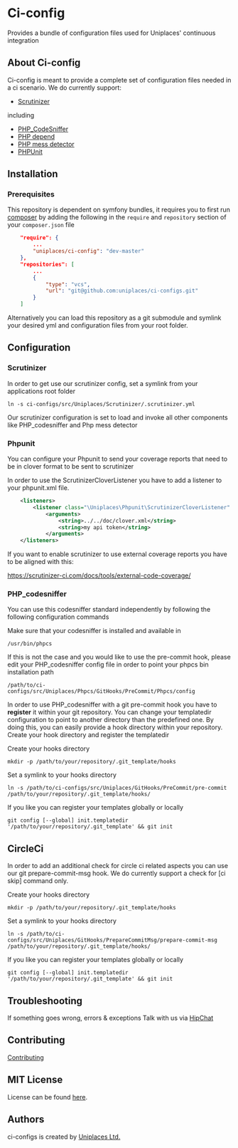 Ci-config
=========

Provides a bundle of configuration files used for Uniplaces' continuous integration

About Ci-config
---------------

Ci-config is meant to provide a complete set of configuration files needed in a ci scenario. We do currently support:

* [Scrutinizer](https://scrutinizer-ci.com) 

including 

* [PHP_CodeSniffer](http://pear.php.net/package/PHP_CodeSniffer)
* [PHP depend](http://pdepend.org/)
* [PHP mess detector](http://phpmd.org/)
* [PHPUnit](https://phpunit.de)

Installation
------------------

### Prerequisites

This repository is dependent on symfony bundles, it requires you to first run [composer](http://getcomposer.org) by adding the following in the `require` and `repository` section of your `composer.json` file 

``` json
    "require": {
        ...
        "uniplaces/ci-config": "dev-master"
    },
    "repositories": [
        ...
        {
            "type": "vcs",
            "url": "git@github.com:uniplaces/ci-configs.git"
        }
    ]
```

Alternatively you can load this repository as a git submodule and symlink your desired yml and configuration files from your root folder.


Configuration
-------------

### Scrutinizer

In order to get use our scrutinizer config, set a symlink from your applications root folder

```
ln -s ci-configs/src/Uniplaces/Scrutinizer/.scrutinizer.yml
```

Our scrutinizer configuration is set to load and invoke all other components like PHP_codesniffer and Php mess detector

### Phpunit

You can configure your Phpunit to send your coverage reports that need to be in clover format to be sent to scrutinizer


In order to use the ScrutinizerCloverListener you have to add a listener to your phpunit.xml file. 

``` xml
    <listeners>
        <listener class="\Uniplaces\Phpunit\ScrutinizerCloverListener" file="ci-configs/src/Uniplaces/Phpunit/ScrutinizerCloverListener.php"/>
            <arguments>
                <string>../../doc/clover.xml</string>
                <string>my api token</string>
            </arguments>
    </listeners>
```

If you want to enable scrutinizer to use external coverage reports you have to be aligned with this:

https://scrutinizer-ci.com/docs/tools/external-code-coverage/

### PHP_codesniffer

You can use this codesniffer standard independently by following the following configuration commands


Make sure that your codesniffer is installed and available in 

```
/usr/bin/phpcs
```

If this is not the case and you would like to use the pre-commit hook, please edit your PHP_codesniffer config file in order to point your phpcs bin installation path

```
/path/to/ci-configs/src/Uniplaces/Phpcs/GitHooks/PreCommit/Phpcs/config
```

In order to use PHP_codesniffer with a git pre-commit hook you have to **register** it within your git repository. 
You can change your templatedir configuration to point to another directory than the predefined one. By doing this,
you can easily provide a hook directory within your repository. Create your hook directory and register the templatedir

Create your hooks directory

```
mkdir -p /path/to/your/repository/.git_template/hooks
```

Set a symlink to your hooks directory

```
ln -s /path/to/ci-configs/src/Uniplaces/GitHooks/PreCommit/pre-commit /path/to/your/repository/.git_template/hooks/
```


If you like you can register your templates globally or locally

```
git config [--global] init.templatedir '/path/to/your/repository/.git_template' && git init
```

CircleCi
---------

In order to add an additional check for circle ci related aspects you can use our git prepare-commit-msg hook.
We do currently support a check for [ci skip] command only.

Create your hooks directory

```
mkdir -p /path/to/your/repository/.git_template/hooks
```

Set a symlink to your hooks directory

```
ln -s /path/to/ci-configs/src/Uniplaces/GitHooks/PrepareCommitMsg/prepare-commit-msg /path/to/your/repository/.git_template/hooks/
```

If you like you can register your templates globally or locally

```
git config [--global] init.templatedir '/path/to/your/repository/.git_template' && git init
```



Troubleshooting
---------------

If something goes wrong, errors & exceptions Talk with us via [HipChat](https://www.hipchat.com/g5fiCwbCI)

Contributing
------------

[Contributing](CONTRIBUTING.md)

MIT License
-----------

License can be found [here](https://github.com/Uniplaces/ci-configs/blob/master/LICENSE).

Authors
-------

ci-configs is created by [Uniplaces Ltd.](https://www.uniplaces.com)
